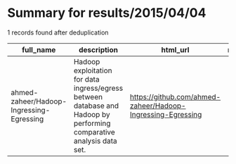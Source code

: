 
# Summary for results/2015/04/04
    
1 records found after deduplication

| full_name | description | html_url | matched_list | matched_count | pushed_at | size | stargazers_count | language | forks_count | vul_ids |
|------------------------------------------|----------------------------------------------------------------------------------------------------------------------|-------------------------------------------------------------|----------------|-----------------|---------------------------|--------|--------------------|------------|---------------|-----------|
| ahmed-zaheer/Hadoop-Ingressing-Egressing | Hadoop exploitation for data ingress/egress between database and Hadoop by performing comparative analysis data set. | https://github.com/ahmed-zaheer/Hadoop-Ingressing-Egressing | ['exploit'] | 1 | 2015-04-04 12:11:50+00:00 | 5196 | 0 | Java | 0 | [] |

